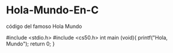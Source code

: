 # Hola-Mundo-En-C
código del famoso Hola Mundo

#include <stdio.h>
#include <cs50.h>
int main (void){
printf("Hola, Mundo");
return 0;
}
